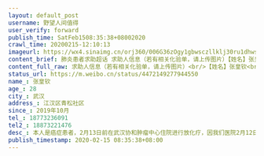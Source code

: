 ```yaml
---
layout: default_post
username: 野望人间值得
user_verify: forward
publish_time: SatFeb1508:35:38+08002020
crawl_time: 20200215-12:10:13
imageurl: https://wx4.sinaimg.cn/orj360/006G36zOgy1gbwsczllklj30ru1dhwsq.jpg,https://wx4.sinaimg.cn/orj360/006G36zOgy1gbwscwwyosj30sl1et17l.jpg
content_brief: 肺炎患者求助超话 求助人信息（若有相关化验单，请上传图片）【姓名】张皇钦【年龄】28【所在城市】武汉【所在小区、社区】江汉区青松社区【患病时间】2019年10月【联系方式】18773236091【其他紧急联系人】18873221476【病情描述】 本人是癌症患者，2月13日前在武汉协和肿瘤中心住院进行 ...全文
content_full_raw: 求助人信息（若有相关化验单，请上传图片）<br/>【姓名】张皇钦<br/>【年龄】28<br/>【所在城市】武汉<br/>【所在小区、社区】江汉区青松社区<br/>【患病时间】2019年10月<br/>【联系方式】18773236091<br/>【其他紧急联系人】18873221476<br/>【病情描述】本人是癌症患者，2月13日前在武汉协和肿瘤中心住院进行放化疗，因我们医院2月12日被征用于新冠肺炎定点医院，医院于2月13日要求我们全部一百来号肿瘤患者出院中断治疗，请大家帮忙，让我们这些患者能住院继续治疗。<adata-url="http://t.cn/RJZ6xe0"href="http://weibo.com/p/100101B2094752D265A1FF489D"data-hide=""><spanclass='url-icon'><imgstyle='width:1rem;height:1rem'src='https://h5.sinaimg.cn/upload/2015/09/25/3/timeline_card_small_location_default.png'></span><spanclass="surl-text">武汉·万松园</span></a>
status_url: https://m.weibo.cn/status/4472149277944550
name_: 张皇钦
age_: 28
city_: 武汉
address_: 江汉区青松社区
since_: 2019年10月
tel_: 18773236091
tel2_: 18873221476
desc_: 本人是癌症患者，2月13日前在武汉协和肿瘤中心住院进行放化疗，因我们医院2月12日被征用于新冠肺炎定点医院，医院于2月13日要求我们全部一百来号肿瘤患者出院中断治疗，请大家帮忙，让我们这些患者能住院继续治疗。<adata-url="http//t.cn/RJZ6xe0"href="http//weibo.com/p/100101B2094752D265A1FF489D"data-hide=""><spanclass='url-icon'><imgstyle='width1rem;height1rem'src='https//h5.sinaimg.cn/upload/2015/09/25/3/timeline_card_small_location_default.png'></span><spanclass="surl-text">武汉·万松园</span></a>
publish_timestamp: 2020-02-15 08:35:38+08:00
---
```

